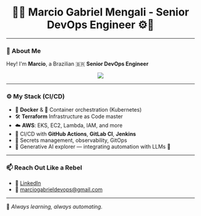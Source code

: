 <h1 align="center">
  👨‍💻 Marcio Gabriel Mengali - Senior DevOps Engineer ⚙️🤘
</h1>

---

### 🎸 About Me

Hey! I'm **Marcio**, a Brazilian 🇧🇷 **Senior DevOps Engineer**  
<p align="center">
  <img src="https://skillicons.dev/icons?i=docker,kubernetes,terraform,aws,githubactions,linux,bash&theme=light" />
</p>

---

### ⚙️ My Stack (CI/CD)

- 🐳 **Docker** & 🧊 Container orchestration (Kubernetes)
- 🛠️ **Terraform** Infrastructure as Code master
- ☁️ **AWS**: EKS, EC2, Lambda, IAM, and more
- 🧪 CI/CD with **GitHub Actions**, **GitLab CI**, **Jenkins**
- 🔐 Secrets management, observability, GitOps
- 🧠 Generative AI explorer — integrating automation with LLMs 🤖

---

### 📫 Reach Out Like a Rebel

- 💼 [LinkedIn](https://www.linkedin.com/in/m%C3%A1rcio-gabriel/)  
- 📧 marciogabrieldevops@gmail.com

---

🧠 *Always learning, always automating.*
